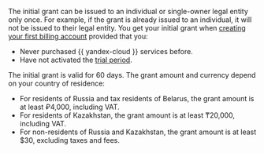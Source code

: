 The initial grant can be issued to an individual or single-owner legal entity only once. For example, if the grant is already issued to an individual, it will not be issued to their legal entity. You get your initial grant when [creating your first billing account](../../billing/quickstart/index.md) provided that you:

* Never purchased {{ yandex-cloud }} services before.
* Have not activated the [trial period](../../billing/concepts/trial-period.md).


The initial grant is valid for 60 days. The grant amount and currency depend on your country of residence:


* For residents of Russia and tax residents of Belarus, the grant amount is at least ₽4,000, including VAT.
* For residents of Kazakhstan, the grant amount is at least ₸20,000, including VAT.
* For non-residents of Russia and Kazakhstan, the grant amount is at least $30, excluding taxes and fees.


